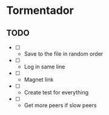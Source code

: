 # Tormentador

## TODO

* [ ] - Save to the file in random order
* [ ] - Log in same line
* [ ] - Magnet link
* [ ] - Create test for everything
* [ ] - Get more peers if slow peers
